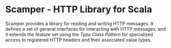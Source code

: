 # Scamper - HTTP Library for Scala

Scamper provides a library for reading and writing HTTP messages. It defines a
set of general interfaces for interacting with HTTP messages, and it extends the
feature set using the _Type Class Pattern_ for specialized access to registered
HTTP headers and their associated value types.

